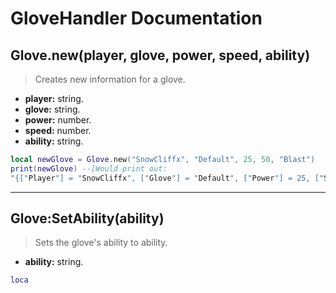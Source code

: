 # GloveHandler Documentation

## Glove.new(player, glove, power, speed, ability)
> Creates new information for a glove.

- **player:** string.
- **glove:** string.
- **power:** number.
- **speed:** number.
- **ability:** string.

```lua
local newGlove = Glove.new("SnowCliffx", "Default", 25, 50, "Blast")
print(newGlove) --[Would print out:
"{["Player"] = "SnowCliffx", ["Glove"] = "Default", ["Power"] = 25, ["Speed"] = 50, ["Ability"] = "Blast"}"]--
```

---

## Glove:SetAbility(ability)
> Sets the glove's ability to ability.

- **ability:** string.
 
```lua
loca
